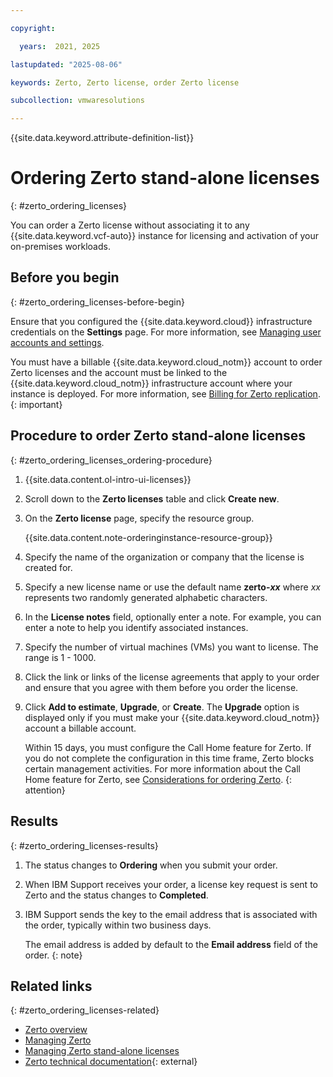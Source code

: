 ```yaml
---

copyright:

  years:  2021, 2025

lastupdated: "2025-08-06"

keywords: Zerto, Zerto license, order Zerto license

subcollection: vmwaresolutions

---
```


{{site.data.keyword.attribute-definition-list}}

# Ordering Zerto stand-alone licenses
{: #zerto_ordering_licenses}

You can order a Zerto license without associating it to any {{site.data.keyword.vcf-auto}} instance for licensing and activation of your on-premises workloads.

## Before you begin
{: #zerto_ordering_licenses-before-begin}

Ensure that you configured the {{site.data.keyword.cloud}} infrastructure credentials on the **Settings** page. For more information, see [Managing user accounts and settings](/docs/vmwaresolutions?topic=vmwaresolutions-useraccount).

You must have a billable {{site.data.keyword.cloud_notm}} account to order Zerto licenses and the account must be linked to the {{site.data.keyword.cloud_notm}} infrastructure account where your instance is deployed. For more information, see [Billing for Zerto replication](/docs/vmwaresolutions?topic=vmwaresolutions-zerto_ordering#zerto_ordering-billing).
{: important}

## Procedure to order Zerto stand-alone licenses
{: #zerto_ordering_licenses_ordering-procedure}

1. {{site.data.content.ol-intro-ui-licenses}}
2. Scroll down to the **Zerto licenses** table and click **Create new**.
3. On the **Zerto license** page, specify the resource group.

   {{site.data.content.note-orderinginstance-resource-group}}

4. Specify the name of the organization or company that the license is created for.
5. Specify a new license name or use the default name **zerto-_xx_** where _xx_ represents two randomly generated alphabetic characters.
6. In the **License notes** field, optionally enter a note. For example, you can enter a note to help you identify associated instances.
7. Specify the number of virtual machines (VMs) you want to license. The range is 1 - 1000.
8. Click the link or links of the license agreements that apply to your order and ensure that you agree with them before you order the license.
9. Click **Add to estimate**, **Upgrade**, or **Create**. The **Upgrade** option is displayed only if you must make your {{site.data.keyword.cloud_notm}} account a billable account.

   Within 15 days, you must configure the Call Home feature for Zerto. If you do not complete the configuration in this time frame, Zerto blocks certain management activities. For more information about the Call Home feature for Zerto, see [Considerations for ordering Zerto](/docs/vmwaresolutions?topic=vmwaresolutions-zerto_ordering#zerto_ordering-private-only).
   {: attention}

## Results
{: #zerto_ordering_licenses-results}

1. The status changes to **Ordering** when you submit your order.
2. When IBM Support receives your order, a license key request is sent to Zerto and the status changes to **Completed**.
3. IBM Support sends the key to the email address that is associated with the order, typically within two business days.

   The email address is added by default to the **Email address** field of the order.
   {: note}

## Related links
{: #zerto_ordering_licenses-related}

* [Zerto overview](/docs/vmwaresolutions?topic=vmwaresolutions-addingzertodr)
* [Managing Zerto](/docs/vmwaresolutions?topic=vmwaresolutions-managingzertodr)
* [Managing Zerto stand-alone licenses](/docs/vmwaresolutions?topic=vmwaresolutions-zerto_managing_licenses)
* [Zerto technical documentation](https://www.zerto.com/myzerto/technical-documentation/){: external}
